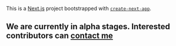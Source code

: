 This is a [Next.js](https://nextjs.org/) project bootstrapped with [`create-next-app`](https://github.com/vercel/next.js/tree/canary/packages/create-next-app).

## We are currently in alpha stages. Interested contributors can [contact me](mailto:vidurkhanal@gmail.com)
